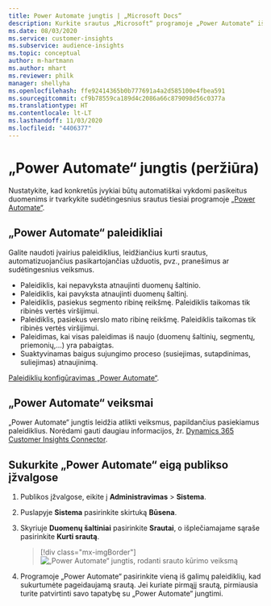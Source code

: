 ```yaml
---
title: Power Automate jungtis | „Microsoft Docs“
description: Kurkite srautus „Microsoft“ programoje „Power Automate“ iš „Dynamics 365 Customer Insights“.
ms.date: 08/03/2020
ms.service: customer-insights
ms.subservice: audience-insights
ms.topic: conceptual
author: m-hartmann
ms.author: mhart
ms.reviewer: philk
manager: shellyha
ms.openlocfilehash: ffe92414365b0b777691a4a2d585100e4fbea591
ms.sourcegitcommit: cf9b78559ca189d4c2086a66c879098d56c0377a
ms.translationtype: HT
ms.contentlocale: lt-LT
ms.lasthandoff: 11/03/2020
ms.locfileid: "4406377"
---
```

# <a name="power-automate-connector-preview"></a>„Power Automate“ jungtis (peržiūra)

Nustatykite, kad konkretūs įvykiai būtų automatiškai vykdomi pasikeitus duomenims ir tvarkykite sudėtingesnius srautus tiesiai programoje [„Power Automate“](https://flow.microsoft.com/).

## <a name="power-automate-triggers"></a>„Power Automate“ paleidikliai

Galite naudoti įvairius paleidiklius, leidžiančius kurti srautus, automatizuojančius pasikartojančias užduotis, pvz., pranešimus ar sudėtingesnius veiksmus. 

- Paleidiklis, kai nepavyksta atnaujinti duomenų šaltinio. 
- Paleidiklis, kai pavyksta atnaujinti duomenų šaltinį.
- Paleidiklis, pasiekus segmento ribinę reikšmę. Paleidiklis taikomas tik ribinės vertės viršijimui.
- Paleidiklis, pasiekus verslo mato ribinę reikšmę. Paleidiklis taikomas tik ribinės vertės viršijimui.
- Paleidimas, kai visas paleidimas iš naujo (duomenų šaltinių, segmentų, priemonių,...) yra pabaigtas.
- Suaktyvinamas baigus sujungimo proceso (susiejimas, sutapdinimas, suliejimas) atnaujinimą.

[Paleidiklių konfigūravimas „Power Automate“](https://flow.microsoft.com/connectors/shared_customerinsights/dynamics-365-customer-insights-connector/).

## <a name="power-automate-actions"></a>„Power Automate“ veiksmai
„Power Automate“ jungtis leidžia atlikti veiksmus, papildančius pasiekiamus paleidiklius. Norėdami gauti daugiau informacijos, žr. [Dynamics 365 Customer Insights Connector](https://docs.microsoft.com/connectors/customerinsights/).

## <a name="create-a-power-automate-flow-in-audience-insights"></a>Sukurkite „Power Automate“ eigą publikso įžvalgose

1. Publikos įžvalgose, eikite į **Administravimas** > **Sistema**.

1. Puslapyje **Sistema** pasirinkite skirtuką **Būsena**.

1. Skyriuje **Duomenų šaltiniai** pasirinkite **Srautai**, o išplečiamajame sąraše pasirinkite **Kurti srautą**.
   > [!div class="mx-imgBorder"]
   > ![„Power Automate“ jungtis, rodanti srauto kūrimo veiksmą](media/power-automate-connector-create-flow.png "„Power Automate“ jungtis, rodanti srauto kūrimo veiksmą")

1. Programoje „Power Automate“ pasirinkite vieną iš galimų paleidiklių, kad sukurtumėte pageidaujamą srautą. Jei kuriate pirmąjį srautą, pirmiausia turite patvirtinti savo tapatybę su „Power Automate“ jungtimi.
